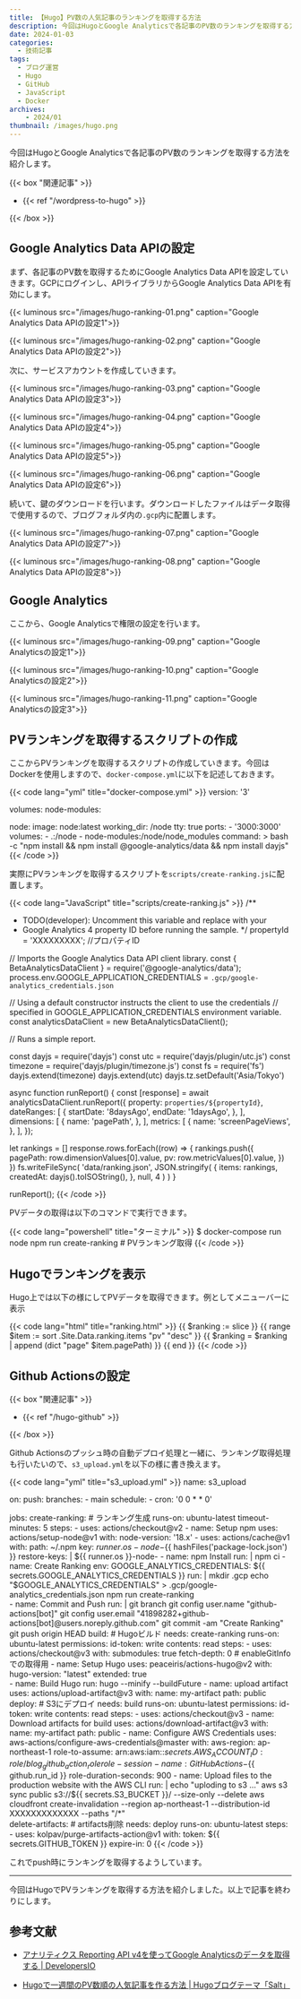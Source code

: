```yaml
---
title: 【Hugo】PV数の人気記事のランキングを取得する方法
description: 今回はHugoとGoogle Analyticsで各記事のPV数のランキングを取得する方法を紹介します。
date: 2024-01-03
categories: 
  - 技術記事
tags: 
  - ブログ運営
  - Hugo
  - GitHub
  - JavaScript
  - Docker
archives:
    - 2024/01
thumbnail: /images/hugo.png
---
```


今回はHugoとGoogle Analyticsで各記事のPV数のランキングを取得する方法を紹介します。

{{< box "関連記事" >}}
<ul>
<li>{{< ref "/wordpress-to-hugo" >}}</li>
</ul>
{{< /box >}}

## Google Analytics Data APIの設定

まず、各記事のPV数を取得するためにGoogle Analytics Data APIを設定していきます。GCPにログインし、APIライブラリからGoogle Analytics Data APIを有効にします。

{{< luminous src="/images/hugo-ranking-01.png" caption="Google Analytics Data APIの設定1">}}

{{< luminous src="/images/hugo-ranking-02.png" caption="Google Analytics Data APIの設定2">}}

次に、サービスアカウントを作成していきます。

{{< luminous src="/images/hugo-ranking-03.png" caption="Google Analytics Data APIの設定3">}}

{{< luminous src="/images/hugo-ranking-04.png" caption="Google Analytics Data APIの設定4">}}

{{< luminous src="/images/hugo-ranking-05.png" caption="Google Analytics Data APIの設定5">}}

{{< luminous src="/images/hugo-ranking-06.png" caption="Google Analytics Data APIの設定6">}}

続いて、鍵のダウンロードを行います。ダウンロードしたファイルはデータ取得で使用するので、ブログフォルダ内の`.gcp`内に配置します。

{{< luminous src="/images/hugo-ranking-07.png" caption="Google Analytics Data APIの設定7">}}

{{< luminous src="/images/hugo-ranking-08.png" caption="Google Analytics Data APIの設定8">}}

## Google Analytics

ここから、Google Analyticsで権限の設定を行います。

{{< luminous src="/images/hugo-ranking-09.png" caption="Google Analyticsの設定1">}}

{{< luminous src="/images/hugo-ranking-10.png" caption="Google Analyticsの設定2">}}

{{< luminous src="/images/hugo-ranking-11.png" caption="Google Analyticsの設定3">}}

## PVランキングを取得するスクリプトの作成

ここからPVランキングを取得するスクリプトの作成していきます。今回はDockerを使用しますので、`docker-compose.yml`に以下を記述しておきます。

{{< code lang="yml" title="docker-compose.yml" >}}
version: '3'

volumes:
  node-modules:
      
  node:
    image: node:latest
    working_dir: /node
    tty: true
    ports: 
    - '3000:3000'
    volumes:
      - .:/node
      - node-modules:/node/node_modules
    command: >
      bash -c "npm install &&
      npm install @google-analytics/data &&
      npm install dayjs"
{{< /code >}}

実際にPVランキングを取得するスクリプトを`scripts/create-ranking.js`に配置します。

{{< code lang="JavaScript" title="scripts/create-ranking.js" >}}
/**
 * TODO(developer): Uncomment this variable and replace with your
 *   Google Analytics 4 property ID before running the sample.
 */
propertyId = 'XXXXXXXXX'; //プロパティID

// Imports the Google Analytics Data API client library.
const { BetaAnalyticsDataClient } = require('@google-analytics/data');
process.env.GOOGLE_APPLICATION_CREDENTIALS = `.gcp/google-analytics_credentials.json`

// Using a default constructor instructs the client to use the credentials
// specified in GOOGLE_APPLICATION_CREDENTIALS environment variable.
const analyticsDataClient = new BetaAnalyticsDataClient();

// Runs a simple report.

const dayjs = require('dayjs')
const utc = require('dayjs/plugin/utc.js')
const timezone = require('dayjs/plugin/timezone.js')
const fs = require('fs')
dayjs.extend(timezone)
dayjs.extend(utc)
dayjs.tz.setDefault('Asia/Tokyo')

async function runReport() {
  const [response] = await analyticsDataClient.runReport({
    property: `properties/${propertyId}`,
    dateRanges: [
      {
        startDate: '8daysAgo',
        endDate: '1daysAgo',
      },
    ],
    dimensions: [
      {
        name: 'pagePath',
      },
    ],
    metrics: [
      {
        name: 'screenPageViews',
      },
    ],
  });

  let rankings = []
  response.rows.forEach((row) => {
    rankings.push({
      pagePath: row.dimensionValues[0].value,
      pv: row.metricValues[0].value,
    })
  })
  fs.writeFileSync(
    'data/ranking.json',
    JSON.stringify(
      {
        items: rankings,
        createdAt: dayjs().toISOString(),
      },
      null,
      4
    )
  )
}

runReport();
{{< /code >}}

PVデータの取得は以下のコマンドで実行できます。

{{< code lang="powershell" title="ターミナル" >}}
$ docker-compose run node npm run create-ranking # PVランキング取得
{{< /code >}}

## Hugoでランキングを表示

Hugo上では以下の様にしてPVデータを取得できます。例としてメニューバーに表示

{{< code lang="html" title="ranking.html" >}}
{{ $ranking := slice }}
{{ range $item := sort .Site.Data.ranking.items "pv" "desc" }}
  {{ $ranking = $ranking | append (dict "page" $item.pagePath) }}
{{ end }}
{{< /code >}}

## Github Actionsの設定

{{< box "関連記事" >}}
<ul>
<li>{{< ref "/hugo-github" >}}</li>
</ul>
{{< /box >}}

Github Actionsのプッシュ時の自動デプロイ処理と一緒に、ランキング取得処理も行いたいので、`s3_upload.yml`を以下の様に書き換えます。

{{< code lang="yml" title="s3_upload.yml" >}}
name: s3_upload

on:
  push:
    branches:
      - main
  schedule:
    - cron: '0 0 * * 0'

jobs:
  create-ranking: # ランキング生成
    runs-on: ubuntu-latest
    timeout-minutes: 5
    steps:
      - uses: actions/checkout@v2
      - name: Setup npm
        uses: actions/setup-node@v1
        with:
          node-version: '18.x'
      - uses: actions/cache@v1
        with:
          path: ~/.npm
          key: ${{ runner.os }}-node-${{ hashFiles('package-lock.json') }}
          restore-keys: |
                        ${{ runner.os }}-node-
      - name: npm Install
        run: |
                    npm ci
      - name: Create Ranking
        env:
          GOOGLE_ANALYTICS_CREDENTIALS: ${{ secrets.GOOGLE_ANALYTICS_CREDENTIALS }}
        run: |
          mkdir .gcp
          echo "$GOOGLE_ANALYTICS_CREDENTIALS" > .gcp/google-analytics_credentials.json
          npm run create-ranking          
      - name: Commit and Push
        run: |
          git branch
          git config user.name "github-actions[bot]"
          git config user.email "41898282+github-actions[bot]@users.noreply.github.com"
          git commit -am "Create Ranking"
          git push origin HEAD
  build: # Hugoビルド
    needs: create-ranking
    runs-on: ubuntu-latest
    permissions:
      id-token: write
      contents: read
    steps:
      - uses: actions/checkout@v3
        with:
          submodules: true
          fetch-depth: 0 # enableGitInfoでの取得用
      - name: Setup Hugo
        uses: peaceiris/actions-hugo@v2
        with:
          hugo-version: "latest"
          extended: true     
      - name: Build Hugo
        run: hugo --minify --buildFuture
      - name: upload artifact
        uses: actions/upload-artifact@v3
        with:
          name: my-artifact
          path: public
  deploy: # S3にデプロイ
    needs: build
    runs-on: ubuntu-latest
    permissions:
      id-token: write
      contents: read
    steps:
      - uses: actions/checkout@v3
      - name: Download artifacts for build
        uses: actions/download-artifact@v3
        with:
          name: my-artifact
          path: public
      - name: Configure AWS Credentials
        uses: aws-actions/configure-aws-credentials@master
        with:
          aws-region: ap-northeast-1
          role-to-assume: arn:aws:iam::${{ secrets.AWS_ACCOUNT_ID }}:role/blog_github_action_role
          role-session-name: GitHubActions-${{ github.run_id }}
          role-duration-seconds: 900
      - name: Upload files to the production website with the AWS CLI
        run: |
          echo "uploding to s3 ..."
          aws s3 sync public s3://${{ secrets.S3_BUCKET }}/ --size-only --delete
          aws cloudfront create-invalidation --region ap-northeast-1 --distribution-id XXXXXXXXXXXXX --paths "/*"        
  delete-artifacts: # artifacts削除
    needs: deploy
    runs-on: ubuntu-latest
    steps:
      - uses: kolpav/purge-artifacts-action@v1
        with:
          token: ${{ secrets.GITHUB_TOKEN }}
          expire-in: 0
{{< /code >}}

これでpush時にランキングを取得するようしています。

* * *

今回はHugoでPVランキングを取得する方法を紹介しました。以上で記事を終わりにします。

## 参考文献

* [アナリティクス Reporting API v4を使ってGoogle Analyticsのデータを取得する | DevelopersIO](https://dev.classmethod.jp/articles/ga-api-v4/)

* [Hugoで一週間のPV数順の人気記事を作る方法 | Hugoブログテーマ「Salt」](https://hugo-theme-salt.okdyy75.com/article/hugo/ranking/)